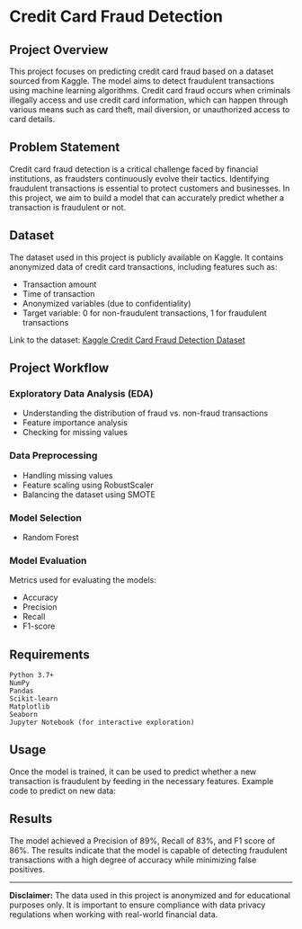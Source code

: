<h1>Credit Card Fraud Detection</h1>
<h2>Project Overview</h2>

This project focuses on predicting credit card fraud based on a dataset sourced from Kaggle. The model aims to detect fraudulent transactions using machine learning algorithms. Credit card fraud occurs when criminals illegally access and use credit card information, which can happen through various means such as card theft, mail diversion, or unauthorized access to card details.
<h2>Problem Statement</h2>

Credit card fraud detection is a critical challenge faced by financial institutions, as fraudsters continuously evolve their tactics. Identifying fraudulent transactions is essential to protect customers and businesses. In this project, we aim to build a model that can accurately predict whether a transaction is fraudulent or not.
<h2>Dataset</h2>

The dataset used in this project is publicly available on Kaggle. It contains anonymized data of credit card transactions, including features such as:

* Transaction amount
* Time of transaction
* Anonymized variables (due to confidentiality)
* Target variable: 0 for non-fraudulent transactions, 1 for fraudulent transactions

Link to the dataset: <a href = "https://www.kaggle.com/datasets/mlg-ulb/creditcardfraud">Kaggle Credit Card Fraud Detection Dataset</a><br>
<h2>Project Workflow</h2>

<h3>Exploratory Data Analysis (EDA)</h3>

* Understanding the distribution of fraud vs. non-fraud transactions
* Feature importance analysis
* Checking for missing values

<h3>Data Preprocessing</h3>

* Handling missing values
* Feature scaling using RobustScaler
* Balancing the dataset using SMOTE

<h3>Model Selection</h3>

* Random Forest
            
<h3>Model Evaluation</h3>
Metrics used for evaluating the models:

* Accuracy
* Precision
* Recall
* F1-score

<h2>Requirements</h2>

    Python 3.7+
    NumPy
    Pandas
    Scikit-learn
    Matplotlib
    Seaborn
    Jupyter Notebook (for interactive exploration)

<h2>Usage</h2>

Once the model is trained, it can be used to predict whether a new transaction is fraudulent by feeding in the necessary features. Example code to predict on new data:

<h2>Results</h2>

The model achieved a Precision of 89%, Recall of 83%, and F1 score of 86%. The results indicate that the model is capable of detecting fraudulent transactions with a high degree of accuracy while minimizing false positives.
<hr>
<b>Disclaimer:</b> The data used in this project is anonymized and for educational purposes only. It is important to ensure compliance with data privacy regulations when working with real-world financial data.
